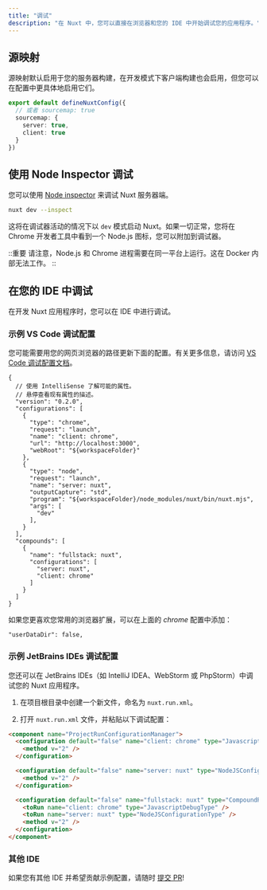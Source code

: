 ```yaml
---
title: "调试"
description: "在 Nuxt 中，您可以直接在浏览器和您的 IDE 中开始调试您的应用程序。"
---
```


## 源映射

源映射默认启用于您的服务器构建，在开发模式下客户端构建也会启用，但您可以在配置中更具体地启用它们。

```ts
export default defineNuxtConfig({
  // 或者 sourcemap: true
  sourcemap: {
    server: true,
    client: true
  }
})
```

## 使用 Node Inspector 调试

您可以使用 [Node inspector](https://nodejs.org/en/learn/getting-started/debugging) 来调试 Nuxt 服务器端。

```bash
nuxt dev --inspect
```
这将在调试器活动的情况下以 `dev` 模式启动 Nuxt。如果一切正常，您将在 Chrome 开发者工具中看到一个 Node.js 图标，您可以附加到调试器。

::重要
请注意，Node.js 和 Chrome 进程需要在同一平台上运行。这在 Docker 内部无法工作。
::

## 在您的 IDE 中调试

在开发 Nuxt 应用程序时，您可以在 IDE 中进行调试。

### 示例 VS Code 调试配置

您可能需要用您的网页浏览器的路径更新下面的配置。有关更多信息，请访问 [VS Code 调试配置文档](https://go.microsoft.com/fwlink/?linkid=830387)。

```json5
{
  // 使用 IntelliSense 了解可能的属性。
  // 悬停查看现有属性的描述。
  "version": "0.2.0",
  "configurations": [
    {
      "type": "chrome",
      "request": "launch",
      "name": "client: chrome",
      "url": "http://localhost:3000",
      "webRoot": "${workspaceFolder}"
    },
    {
      "type": "node",
      "request": "launch",
      "name": "server: nuxt",
      "outputCapture": "std",
      "program": "${workspaceFolder}/node_modules/nuxt/bin/nuxt.mjs",
      "args": [
        "dev"
      ],
    }
  ],
  "compounds": [
    {
      "name": "fullstack: nuxt",
      "configurations": [
        "server: nuxt",
        "client: chrome"
      ]
    }
  ]
}
```

如果您更喜欢您常用的浏览器扩展，可以在上面的 _chrome_ 配置中添加：

```json5
"userDataDir": false,
```

### 示例 JetBrains IDEs 调试配置

您还可以在 JetBrains IDEs（如 IntelliJ IDEA、WebStorm 或 PhpStorm）中调试您的 Nuxt 应用程序。

1. 在项目根目录中创建一个新文件，命名为 `nuxt.run.xml`。

2. 打开 `nuxt.run.xml` 文件，并粘贴以下调试配置：

```html
<component name="ProjectRunConfigurationManager">
  <configuration default="false" name="client: chrome" type="JavascriptDebugType" uri="http://localhost:3000" useFirstLineBreakpoints="true">
    <method v="2" />
  </configuration>

  <configuration default="false" name="server: nuxt" type="NodeJSConfigurationType" application-parameters="dev" path-to-js-file="$PROJECT_DIR$/node_modules/nuxt/bin/nuxt.mjs" working-dir="$PROJECT_DIR$">
    <method v="2" />
  </configuration>

  <configuration default="false" name="fullstack: nuxt" type="CompoundRunConfigurationType">
    <toRun name="client: chrome" type="JavascriptDebugType" />
    <toRun name="server: nuxt" type="NodeJSConfigurationType" />
    <method v="2" />
  </configuration>
</component>
```

### 其他 IDE

如果您有其他 IDE 并希望贡献示例配置，请随时 [提交 PR](https://github.com/nuxt/nuxt/edit/main/docs/2.guide/3.going-further/9.debugging.md)!
